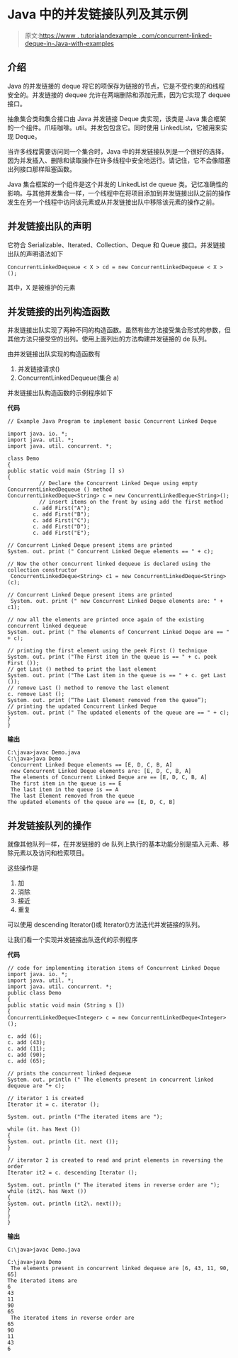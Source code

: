 # Java 中的并发链接队列及其示例

> 原文:[https://www . tutorialandexample . com/concurrent-linked-deque-in-Java-with-examples](https://www.tutorialandexample.com/concurrent-linked-deque-in-java-with-examples)

## 介绍

Java 的并发链接的 deque 将它的项保存为链接的节点，它是不受约束的和线程安全的。并发链接的 dequee 允许在两端删除和添加元素，因为它实现了 dequee 接口。

抽象集合类和集合接口由 Java 并发链接 Deque 类实现，该类是 Java 集合框架的一个组件。爪哇咖啡。util。并发包包含它。同时使用 LinkedList，它被用来实现 Deque。

当许多线程需要访问同一个集合时，Java 中的并发链接队列是一个很好的选择，因为并发插入、删除和读取操作在许多线程中安全地运行。请记住，它不会像阻塞出列接口那样阻塞函数。

Java 集合框架的一个组件是这个并发的 LinkedList de queue 类。记忆准确性的影响。与其他并发集合一样，一个线程中在将项目添加到并发链接出队之前的操作发生在另一个线程中访问该元素或从并发链接出队中移除该元素的操作之前。

## 并发链接出队的声明

它符合 Serializable、Iterated、Collection、Deque 和 Queue 接口。并发链接出队的声明语法如下

```
ConcurrentLinkedDequeue < X > cd = new ConcurrentLinkedDequeue < X > ();
```

其中，X 是被维护的元素

## 并发链接的出列构造函数

并发链接出队实现了两种不同的构造函数。虽然有些方法接受集合形式的参数，但其他方法只接受空的出列。使用上面列出的方法构建并发链接的 de 队列。

由并发链接出队实现的构造函数有

1.  并发链接请求()
2.  ConcurrentLinkedDequeue(集合 a)

并发链接出队构造函数的示例程序如下

**代码**

```
// Example Java Program to implement basic Concurrent Linked Deque

import java. io. *;
import java. util. *;
import java. util. concurrent. *;

class Demo 
{
public static void main (String [] s)
{
          // Declare the Concurrent Linked Deque using empty ConcurrentLinkedDequeue () method
ConcurrentLinkedDeque<String> c = new ConcurrentLinkedDeque<String>();
          // insert items on the front by using add the first method
        c. add First("A");
        c. add First("B");
        c. add First("C");
        c. add First("D");
        c. add First("E");

// Concurrent Linked Deque present items are printed
System. out. print (" Concurrent Linked Deque elements == " + c); 

// Now the other concurrent linked dequeue is declared using the collection constructor
 ConcurrentLinkedDeque<String> c1 = new ConcurrentLinkedDeque<String>(c); 

// Concurrent Linked Deque present items are printed 
 System. out. print (" new Concurrent Linked Deque elements are: " + c1);

// now all the elements are printed once again of the existing concurrent linked dequeue
System. out. print (" The elements of Concurrent Linked Deque are == " + c); 

// printing the first element using the peek First () technique
System. out. print ("The First item in the queue is == " + c. peek First ()); 
// get Last () method to print the last element
System. out. print ("The Last item in the queue is == " + c. get Last ());
// remove Last () method to remove the last element       
c. remove Last ();  
System. out. print (“The Last Element removed from the queue”);
// printing the updated Concurrent Linked Deque
System. out. print (" The updated elements of the queue are == " + c);
}
}
```

**输出**

```
C:\java>javac Demo.java
C:\java>java Demo
 Concurrent Linked Deque elements == [E, D, C, B, A]
 new Concurrent Linked Deque elements are: [E, D, C, B, A]
 The elements of Concurrent Linked Deque are == [E, D, C, B, A]
 The first item in the queue is == E 
 The last item in the queue is == A
 The last Element removed from the queue
The updated elements of the queue are == [E, D, C, B] 
```

## 并发链接队列的操作

就像其他队列一样，在并发链接的 de 队列上执行的基本功能分别是插入元素、移除元素以及访问和检索项目。

这些操作是

1.  加
2.  消除
3.  接近
4.  重复

可以使用 descending Iterator()或 Iterator()方法迭代并发链接的队列。

让我们看一个实现并发链接出队迭代的示例程序

**代码**

```
// code for implementing iteration items of Concurrent Linked Deque
import java. io. *;
import java. util. *;
import java. util. concurrent. *;
public class Demo
{
public static void main (String s [])
{
ConcurrentLinkedDeque<Integer> c = new ConcurrentLinkedDeque<Integer>();

c. add (6);
c. add (43);
c. add (11);
c. add (90);
c. add (65);

// prints the concurrent linked dequeue
System. out. println (" The elements present in concurrent linked dequeue are “+ c);

// iterator 1 is created
Iterator it = c. iterator ();

System. out. println ("The iterated items are ");

while (it. has Next ()) 
{
System. out. println (it. next ());
}

// iterator 2 is created to read and print elements in reversing the order             
Iterator it2 = c. descending Iterator ();

System. out. println (" The iterated items in reverse order are ");
while (it2\. has Next ()) 
{
System. out. println (it2\. next());
}
}
} 
```

**输出**

```
C:\java>javac Demo.java

C:\java>java Demo
 The elements present in concurrent linked dequeue are [6, 43, 11, 90, 65]
The iterated items are
6
43
11
90
65
 The iterated items in reverse order are
65
90
11
43
6 
```